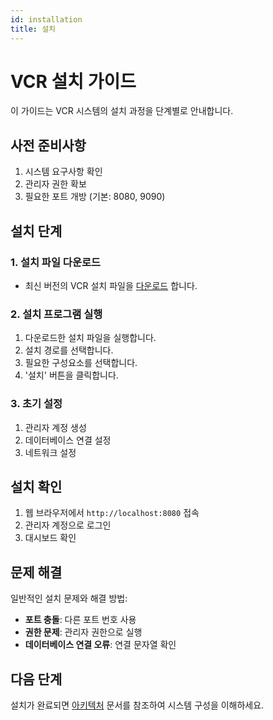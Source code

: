 ```yaml
---
id: installation
title: 설치
---
```


# VCR 설치 가이드

이 가이드는 VCR 시스템의 설치 과정을 단계별로 안내합니다.

## 사전 준비사항

1. 시스템 요구사항 확인
2. 관리자 권한 확보
3. 필요한 포트 개방 (기본: 8080, 9090)

## 설치 단계

### 1. 설치 파일 다운로드
- 최신 버전의 VCR 설치 파일을 [다운로드](https://github.com/vs-softwaredevcell/allviaCL_VCR/releases) 합니다.

### 2. 설치 프로그램 실행
1. 다운로드한 설치 파일을 실행합니다.
2. 설치 경로를 선택합니다.
3. 필요한 구성요소를 선택합니다.
4. '설치' 버튼을 클릭합니다.

### 3. 초기 설정
1. 관리자 계정 생성
2. 데이터베이스 연결 설정
3. 네트워크 설정

## 설치 확인

1. 웹 브라우저에서 `http://localhost:8080` 접속
2. 관리자 계정으로 로그인
3. 대시보드 확인

## 문제 해결

일반적인 설치 문제와 해결 방법:

- **포트 충돌**: 다른 포트 번호 사용
- **권한 문제**: 관리자 권한으로 실행
- **데이터베이스 연결 오류**: 연결 문자열 확인

## 다음 단계

설치가 완료되면 [아키텍처](/architecture) 문서를 참조하여 시스템 구성을 이해하세요. 